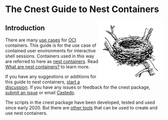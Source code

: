 The Cnest Guide to Nest Containers
==================================

<img src="_static/bird-nest-260px.png"
 style="height: 192px; float:right;"
 alt="Bird Nest">

Introduction
------------

There are many [use
cases](https://docs.fedoraproject.org/en-US/containers/terminology/use_cases/)
for [OCI](https://opencontainers.org/) containers.
This guide is for the use case of contained user environments for interactive
shell sessions.
Containers used in this way are referred to here as [nest
containers](what-are-nest-containers.md).
Read [What are nest containers?](what-are-nest-containers.md) to learn more.

If you have any suggestions or additions for this guide to nest containers,
[start a discussion](https://github.com/castedo/cnest/discussions).
If you have any issues or feedback for the cnest package, [submit an
issue](https://github.com/castedo/cnest/issues) or email
[Castedo](mailto:castedo@castedo.com).


The scripts in the cnest package have been developed, tested and used since
early 2020. But there are [other tools](other-tools.md) that can be used to
create and use nest containers.
